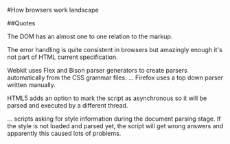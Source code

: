 #How browsers work landscape

##Quotes

The DOM has an almost one to one relation to the markup.

The error handling is quite consistent in browsers but amazingly
enough it's not part of HTML current specification.

Webkit uses Flex and Bison parser generators to create parsers
automatically from the CSS grammar files. ... Firefox uses a
top down parser written manually.

HTML5 adds an option to mark the script as asynchronous so it will
be parsed and executed by a different thread.

... scripts asking for style information during the document parsing
stage. If the style is not loaded and parsed yet, the script will
get wrong answers and apparently this caused lots of problems.
